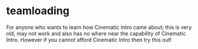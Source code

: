 # teamloading
For anyone who wants to learn how Cinematic Intro came about; this is very old, may not work and also has no where near the capability of Cinematic Intro. However if you cannot afford Cinematic Intro then try this out!
